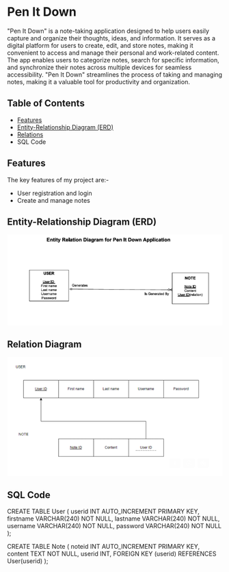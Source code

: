 # Pen It Down

"Pen It Down" is a note-taking application designed to help users easily capture and organize their thoughts, ideas, and information. It serves as a digital platform for users to create, edit, and store notes, making it convenient to access and manage their personal and work-related content. The app enables users to categorize notes, search for specific information, and synchronize their notes across multiple devices for seamless accessibility. "Pen It Down" streamlines the process of taking and managing notes, making it a valuable tool for productivity and organization.

## Table of Contents

- [Features](#features)
- [Entity-Relationship Diagram (ERD)](#entity-relationship-diagram-erd)
- [Relations](#relations)
- SQL Code

## Features

The key features of my project are:-
- User registration and login
- Create and manage notes


## Entity-Relationship Diagram (ERD)
![ERD](https://github.com/Akanchibail/Web_Project/blob/main/ERD.PNG)

## Relation Diagram
![ERD](https://github.com/Akanchibail/Web_Project/blob/main/Relation.PNG)

## SQL Code
CREATE TABLE User (
    userid INT AUTO_INCREMENT PRIMARY KEY,
    firstname VARCHAR(240) NOT NULL,
    lastname VARCHAR(240) NOT NULL,
    username VARCHAR(240) NOT NULL,
    password VARCHAR(240) NOT NULL
);


CREATE TABLE Note (
    noteid INT AUTO_INCREMENT PRIMARY KEY,
    content TEXT NOT NULL,
    userid INT,
    FOREIGN KEY (userid) REFERENCES User(userid)
);





